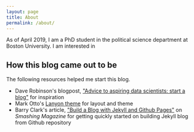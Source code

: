 ```yaml
---
layout: page
title: About
permalink: /about/
---
```


As of April 2019, I am a PhD student in the political science department at Boston University. I am interested in 

## How this blog came out to be

The following resources helped me start this blog.

- Dave Robinson's blogpost, ["Advice to aspiring data scientists: start a blog"](http://varianceexplained.org/r/start-blog/) for inspiration
- Mark Otto's [Lanyon theme](https://github.com/poole/lanyon) for layout and theme
- Barry Clark's article, ["Build a Blog with Jekyll and Github Pages"](https://www.smashingmagazine.com/2014/08/build-blog-jekyll-github-pages/) on *Smashing Magazine* for getting quickly started on building Jekyll blog from Github repository